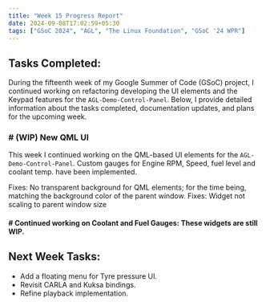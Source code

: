 ```yaml
---
title: "Week 15 Progress Report"
date: 2024-09-08T17:02:59+05:30
tags: ["GSoC 2024", "AGL", "The Linux Foundation", "GSoC '24 WPR"]
---
```


## Tasks Completed:

During the fifteenth week of my Google Summer of Code (GSoC) project, I continued working on refactoring developing the UI elements and the Keypad features for the `AGL-Demo-Control-Panel`. Below, I provide detailed information about the tasks completed, documentation updates, and plans for the upcoming week.

### # (WIP) New QML UI

This week I continued working on the QML-based UI elements for the `AGL-Demo-Control-Panel`.  Custom gauges for Engine RPM, Speed, fuel level and coolant temp. have been implemented.

Fixes: No transparent background for QML elements; for  the time being, matching the background color of the parent window.
Fixes: Widget not scaling to parent window size

#### # Continued working on Coolant and Fuel Gauges: These widgets are still WIP.


## Next Week Tasks:

- Add a floating menu for Tyre pressure UI.
- Revisit CARLA and Kuksa bindings.
- Refine playback implementation.